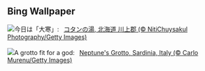 ## Bing Wallpaper
![](https://www.bing.com/th?id=OHR.Daikan2025_JA-JP9667984098_UHD.jpg&w=1000)今日は「大寒」:&nbsp;&ensp;[コタンの湯, 北海道 川上郡 (© NitiChuysakul Photography/Getty Images)](https://www.bing.com/th?id=OHR.Daikan2025_JA-JP9667984098_UHD.jpg)
<br><br/>
![](https://www.bing.com/th?id=OHR.NeptunesGrotto_EN-GB6545750765_UHD.jpg&w=1000)A grotto fit for a god:&nbsp;&ensp;[Neptune's Grotto, Sardinia, Italy (© Carlo Murenu/Getty Images)](https://www.bing.com/th?id=OHR.NeptunesGrotto_EN-GB6545750765_UHD.jpg)
<br><br/>
